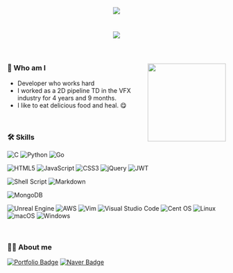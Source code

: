 <h2 align="center">
    <img src="https://capsule-render.vercel.app/api?type=shark&color=gradient&height=140">
</h2>

<h1 align="center">
  <a href="https://git.io/typing-svg">
    <img src="https://readme-typing-svg.demolab.com?font=Fira+Code&pause=1000&color=000000&center=true&lines=Hi%2C+I'm+Aerim+%F0%9F%91%8B;Nice+to+meet+you+%F0%9F%98%86">
  </a>
</h1>

<br>

### 🤔 Who am I <img align='right' src="https://github-readme-stats.vercel.app/api?username=sar9702&theme=vision-friendly-dark" height="180"> 
- Developer who works hard
- I worked as a 2D pipeline TD in the VFX industry for 4 years and 9 months.
- I like to eat delicious food and heal. 😋

<br>

### 🛠 Skills
![C](https://img.shields.io/badge/c-%2300599C.svg?style=flat-square&logo=c&logoColor=white)
![Python](https://img.shields.io/badge/python-3670A0?style=flat-square&logo=python&logoColor=ffdd54)
![Go](https://img.shields.io/badge/go-%2300ADD8.svg?style=flat-square&logo=go&logoColor=white)

![HTML5](https://img.shields.io/badge/html5-%23E34F26.svg?style=flat-square&logo=html5&logoColor=white)
![JavaScript](https://img.shields.io/badge/javascript-%23323330.svg?style=flat-square&logo=javascript&logoColor=%23F7DF1E)
![CSS3](https://img.shields.io/badge/css3-%231572B6.svg?style=flat-square&logo=css3&logoColor=white)
![jQuery](https://img.shields.io/badge/jquery-%230769AD.svg?style=flat-square&logo=jquery&logoColor=white)
![JWT](https://img.shields.io/badge/JWT-black?style=flat-square&logo=JSON%20web%20tokens)

![Shell Script](https://img.shields.io/badge/shell_script-%23121011.svg?style=flat-square&logo=gnu-bash&logoColor=white)
![Markdown](https://img.shields.io/badge/markdown-%23000000.svg?style=flat-square&logo=markdown&logoColor=white)

![MongoDB](https://img.shields.io/badge/MongoDB-%234ea94b.svg?style=flat-square&logo=mongodb&logoColor=white)

![Unreal Engine](https://img.shields.io/badge/unrealengine-%23313131.svg?style=flat-square&logo=unrealengine&logoColor=white)
![AWS](https://img.shields.io/badge/AWS-%23FF9900.svg?style=flat-square&logo=amazon-aws&logoColor=white)
![Vim](https://img.shields.io/badge/VIM-%2311AB00.svg?style=flat-square&logo=vim&logoColor=white)
![Visual Studio Code](https://img.shields.io/badge/Visual%20Studio%20Code-0078d7.svg?style=flat-square&logo=visual-studio-code&logoColor=white)
![Cent OS](https://img.shields.io/badge/cent%20os-002260?style=flat-square&logo=centos&logoColor=F0F0F0)
![Linux](https://img.shields.io/badge/Linux-FCC624?style=flat-square&logo=linux&logoColor=black)
![macOS](https://img.shields.io/badge/mac%20os-000000?style=flat-square&logo=macos&logoColor=F0F0F0)
![Windows](https://img.shields.io/badge/Windows-0078D6?style=flat-square&logo=windows&logoColor=white)

<br>

### 👩‍💻 About me
[![Portfolio Badge](https://img.shields.io/badge/notion-000000?style=flat&logo=Notion&logoColor=white)](https://better-galaxy-df4.notion.site/223ac45f326945d18be30ce25851a14f)
[![Naver Badge](https://img.shields.io/badge/Blog-03C75A?style=flat&logo=Naver&logoColor=white)](https://blog.naver.com/ars970207)
